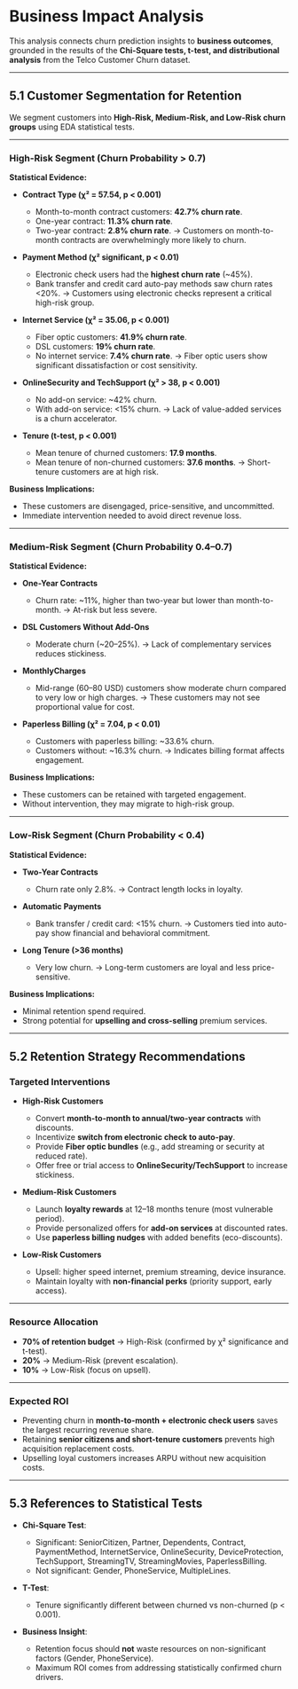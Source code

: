 # Business Impact Analysis

This analysis connects churn prediction insights to **business outcomes**, grounded in the results of the **Chi-Square tests, t-test, and distributional analysis** from the Telco Customer Churn dataset.

---

## 5.1 Customer Segmentation for Retention

We segment customers into **High-Risk, Medium-Risk, and Low-Risk churn groups** using EDA statistical tests.

---

### High-Risk Segment (Churn Probability > 0.7)

**Statistical Evidence:**

* **Contract Type (χ² = 57.54, p < 0.001)**

  * Month-to-month contract customers: **42.7% churn rate**.
  * One-year contract: **11.3% churn rate**.
  * Two-year contract: **2.8% churn rate**.
    → Customers on month-to-month contracts are overwhelmingly more likely to churn.

* **Payment Method (χ² significant, p < 0.01)**

  * Electronic check users had the **highest churn rate** (\~45%).
  * Bank transfer and credit card auto-pay methods saw churn rates <20%.
    → Customers using electronic checks represent a critical high-risk group.

* **Internet Service (χ² = 35.06, p < 0.001)**

  * Fiber optic customers: **41.9% churn rate**.
  * DSL customers: **19% churn rate**.
  * No internet service: **7.4% churn rate**.
    → Fiber optic users show significant dissatisfaction or cost sensitivity.

* **OnlineSecurity and TechSupport (χ² > 38, p < 0.001)**

  * No add-on service: \~42% churn.
  * With add-on service: <15% churn.
    → Lack of value-added services is a churn accelerator.

* **Tenure (t-test, p < 0.001)**

  * Mean tenure of churned customers: **17.9 months**.
  * Mean tenure of non-churned customers: **37.6 months**.
    → Short-tenure customers are at high risk.

**Business Implications:**

* These customers are disengaged, price-sensitive, and uncommitted.
* Immediate intervention needed to avoid direct revenue loss.

---

### Medium-Risk Segment (Churn Probability 0.4–0.7)

**Statistical Evidence:**

* **One-Year Contracts**

  * Churn rate: \~11%, higher than two-year but lower than month-to-month.
    → At-risk but less severe.

* **DSL Customers Without Add-Ons**

  * Moderate churn (\~20–25%).
    → Lack of complementary services reduces stickiness.

* **MonthlyCharges**

  * Mid-range (60–80 USD) customers show moderate churn compared to very low or high charges.
    → These customers may not see proportional value for cost.

* **Paperless Billing (χ² = 7.04, p < 0.01)**

  * Customers with paperless billing: \~33.6% churn.
  * Customers without: \~16.3% churn.
    → Indicates billing format affects engagement.

**Business Implications:**

* These customers can be retained with targeted engagement.
* Without intervention, they may migrate to high-risk group.

---

### Low-Risk Segment (Churn Probability < 0.4)

**Statistical Evidence:**

* **Two-Year Contracts**

  * Churn rate only 2.8%.
    → Contract length locks in loyalty.

* **Automatic Payments**

  * Bank transfer / credit card: <15% churn.
    → Customers tied into auto-pay show financial and behavioral commitment.

* **Long Tenure (>36 months)**

  * Very low churn.
    → Long-term customers are loyal and less price-sensitive.

**Business Implications:**

* Minimal retention spend required.
* Strong potential for **upselling and cross-selling** premium services.

---

## 5.2 Retention Strategy Recommendations

### Targeted Interventions

* **High-Risk Customers**

  * Convert **month-to-month to annual/two-year contracts** with discounts.
  * Incentivize **switch from electronic check to auto-pay**.
  * Provide **Fiber optic bundles** (e.g., add streaming or security at reduced rate).
  * Offer free or trial access to **OnlineSecurity/TechSupport** to increase stickiness.

* **Medium-Risk Customers**

  * Launch **loyalty rewards** at 12–18 months tenure (most vulnerable period).
  * Provide personalized offers for **add-on services** at discounted rates.
  * Use **paperless billing nudges** with added benefits (eco-discounts).

* **Low-Risk Customers**

  * Upsell: higher speed internet, premium streaming, device insurance.
  * Maintain loyalty with **non-financial perks** (priority support, early access).

---

### Resource Allocation

* **70% of retention budget** → High-Risk (confirmed by χ² significance and t-test).
* **20%** → Medium-Risk (prevent escalation).
* **10%** → Low-Risk (focus on upsell).

---

### Expected ROI

* Preventing churn in **month-to-month + electronic check users** saves the largest recurring revenue share.
* Retaining **senior citizens and short-tenure customers** prevents high acquisition replacement costs.
* Upselling loyal customers increases ARPU without new acquisition costs.

---

## 5.3 References to Statistical Tests

* **Chi-Square Test**:

  * Significant: SeniorCitizen, Partner, Dependents, Contract, PaymentMethod, InternetService, OnlineSecurity, DeviceProtection, TechSupport, StreamingTV, StreamingMovies, PaperlessBilling.
  * Not significant: Gender, PhoneService, MultipleLines.

* **T-Test**:

  * Tenure significantly different between churned vs non-churned (p < 0.001).

* **Business Insight**:

  * Retention focus should **not** waste resources on non-significant factors (Gender, PhoneService).
  * Maximum ROI comes from addressing statistically confirmed churn drivers.


